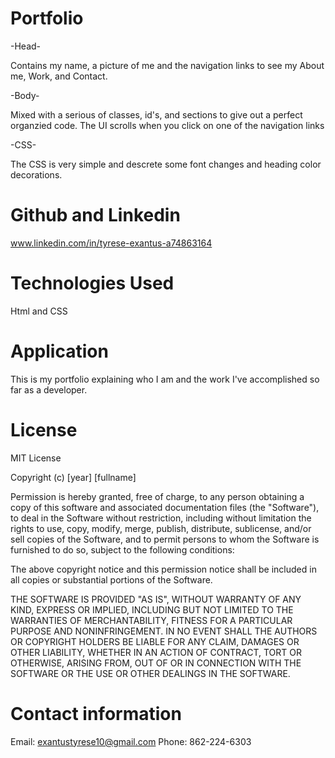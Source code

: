 # Portfolio

-Head-

Contains my name, a picture of me and the navigation links to see my About me, Work, and Contact.

-Body-

Mixed with a serious of classes, id's, and sections to give out a perfect organzied code. The UI scrolls when you click on one of the navigation links

-CSS-

The CSS is very simple and descrete some font changes and heading color decorations.

# Github and Linkedin

www.linkedin.com/in/tyrese-exantus-a74863164

# Technologies Used

Html and CSS

# Application

This is my portfolio explaining who I am and the work I've accomplished so far as a developer.

# License

MIT License

Copyright (c) [year] [fullname]

Permission is hereby granted, free of charge, to any person obtaining a copy
of this software and associated documentation files (the "Software"), to deal
in the Software without restriction, including without limitation the rights
to use, copy, modify, merge, publish, distribute, sublicense, and/or sell
copies of the Software, and to permit persons to whom the Software is
furnished to do so, subject to the following conditions:

The above copyright notice and this permission notice shall be included in all
copies or substantial portions of the Software.

THE SOFTWARE IS PROVIDED "AS IS", WITHOUT WARRANTY OF ANY KIND, EXPRESS OR
IMPLIED, INCLUDING BUT NOT LIMITED TO THE WARRANTIES OF MERCHANTABILITY,
FITNESS FOR A PARTICULAR PURPOSE AND NONINFRINGEMENT. IN NO EVENT SHALL THE
AUTHORS OR COPYRIGHT HOLDERS BE LIABLE FOR ANY CLAIM, DAMAGES OR OTHER
LIABILITY, WHETHER IN AN ACTION OF CONTRACT, TORT OR OTHERWISE, ARISING FROM,
OUT OF OR IN CONNECTION WITH THE SOFTWARE OR THE USE OR OTHER DEALINGS IN THE
SOFTWARE.

# Contact information

Email: exantustyrese10@gmail.com
Phone: 862-224-6303